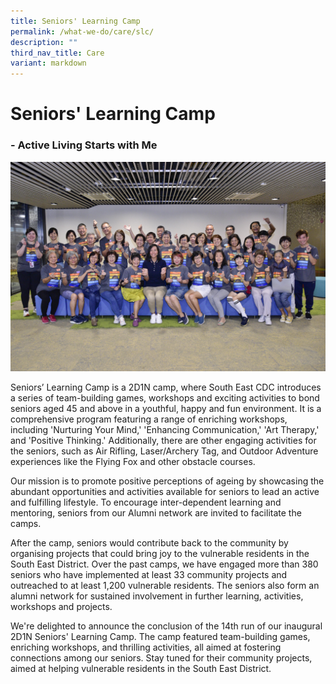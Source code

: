 ```yaml
---
title: Seniors' Learning Camp
permalink: /what-we-do/care/slc/
description: ""
third_nav_title: Care
variant: markdown
---
```

# Seniors' Learning Camp 
### - Active Living Starts with Me

![14TH Senior's Learning Camp Group Photo](/images/What%20We%20Do/CARE/IMG203.jpg)

Seniors’ Learning Camp is a 2D1N camp, where South East CDC introduces a series of team-building games, workshops and exciting activities to bond seniors aged 45 and above in a youthful, happy and fun environment. It is a comprehensive program featuring a range of enriching workshops, including 'Nurturing Your Mind,' 'Enhancing Communication,' 'Art Therapy,' and 'Positive Thinking.' Additionally, there are other engaging activities for the seniors, such as Air Rifling, Laser/Archery Tag, and Outdoor Adventure experiences like the Flying Fox and other obstacle courses.

Our mission is to promote positive perceptions of ageing by showcasing the abundant opportunities and activities available for seniors to lead an active and fulfilling lifestyle. To encourage inter-dependent learning and mentoring, seniors from our Alumni network are invited to facilitate the camps.

After the camp, seniors would contribute back to the community by organising projects that could bring joy to the vulnerable residents in the South East District. Over the past camps, we have engaged more than 380 seniors who have implemented at least 33 community projects and outreached to at least 1,200 vulnerable residents. The seniors also form an alumni network for sustained involvement in further learning, activities, workshops and projects.

We're delighted to announce the conclusion of the 14th run of our inaugural 2D1N Seniors' Learning Camp. The camp featured team-building games, enriching workshops, and thrilling activities, all aimed at fostering connections among our seniors.
Stay tuned for their community projects, aimed at helping vulnerable residents in the South East District.